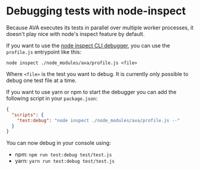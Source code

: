 # Debugging tests with node-inspect

Because AVA executes its tests in parallel over multiple worker processes, it doesn't play nice with node's inspect feature by default.

If you want to use the [node inspect CLI debugger](https://nodejs.org/api/debugger.html), you can use the `profile.js` entrypoint like this:
```
node inspect ./node_modules/ava/profile.js <file>
```
Where `<file>` is the test you want to debug. It is currently only possible to debug one test file at a time.

If you want to use yarn or npm to start the debugger you can add the following script in your `package.json`:

```json
{
  "scripts": {
    "test:debug": "node inspect ./node_modules/ava/profile.js --"
  }
}
```

You can now debug in your console using:

- npm: `npm run test:debug test/test.js`
- yarn: `yarn run test:debug test/test.js`
